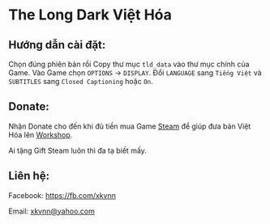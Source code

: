 # The Long Dark Việt Hóa

## Hướng dẫn cài đặt:
Chọn đúng phiên bản rồi Copy thư mục `tld_data` vào thư mục chính của Game.
Vào Game chọn `OPTIONS` -> `DISPLAY`. Đổi `LANGUAGE` sang `Tiếng Việt` và `SUBTITLES` sang `Closed Captioning` hoặc `On`.

## Donate:
Nhận Donate cho đến khi đủ tiền mua Game [Steam](http://store.steampowered.com/app/305620/) để giúp đưa bản Việt Hóa lên [Workshop](http://steamcommunity.com/app/305620/workshop/).

Ai tặng Gift Steam luôn thì đa tạ biết mấy.

## Liên hệ:
Facebook: https://fb.com/xkvnn

Email: xkvnn@yahoo.com

